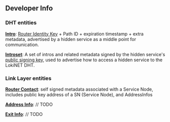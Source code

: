 

## Developer Info

### DHT entities

**[Intro](/LokiNET/DataStructures/Intro)**: [Router Identity Key](/LokiNET/CryptoPrimatives#Signing) + Path ID + expiration timestamp + extra metadata, advertised by a hidden service as a middle point for communication.

**[Introset](/LokiNET/DataStructures/IntroSet)**: A set of intros and related metadata signed by the hidden service's [public signing key](/LokiNET/CryptoPrimatives#Signing), used to advertise how to access a hidden service
to the LokiNET DHT.


### Link Layer entities

**[Router Contact](/LokiNET/DataStructures/RouterContact)**: self signed metadata associated with a Service Node, includes public key address of a SN (Service Node), and AddressInfos

**[Address Info](/LokiNET/DataStructures/AddressInfo)**: // TODO

**[Exit Info](/LokiNET/DataStructures/ExitInfo)**: // TODO
